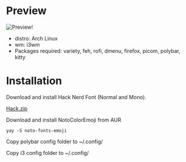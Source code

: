 # Preview
![Preview!](https://i.ibb.co/pRDHRp7/2023-01-11-06-18.png)

- distro: Arch Linux
- wm: i3wm
- Packages required: variety, feh, rofi, dmenu, firefox, picom, polybar, kitty

# Installation

Download and install Hack Nerd Font (Normal and Mono).

[Hack.zip](https://www.nerdfonts.com/font-downloads)

<p>Download and install NotoColorEmoji from AUR</p>

`yay -S noto-fonts-emoji`

<p>Copy polybar config folder to ~/.config/</p>
<p>Copy i3 config folder to ~/.config/</p>
